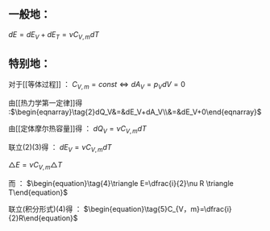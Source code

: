 ## 一般地：
$\begin{equation}\tag{任意元过程}dE=dE_V+dE_T=\nu C_{V,m}dT\end{equation}$

## 特别地：
对于[[等体过程]] ：
$\begin{equation}\tag{1}C_{V,m}=const\Leftrightarrow dA_V=p_VdV=0\end{equation}$

由[[热力学第一定律]]得 :$\begin{eqnarray}\tag{2}dQ_V&=&dE_V+dA_V\\&=&dE_V+0\end{eqnarray}$

由[[定体摩尔热容量]]得 ：
$\begin{equation}\tag{3}dQ_V=\nu C_{V,m}dT\end{equation}$

联立(2)(3)得 ：
$\begin{equation}\tag{微分形式}dE_V =\nu C_{V,m}dT\end{equation}$

$\begin{equation}\tag{积分形式}\triangle E=\nu C_{V,m} \triangle T\end{equation}$

而 ：
$\begin{equation}\tag{4}\triangle E=\dfrac{i}{2}\nu R \triangle T\end{equation}$

联立(积分形式)(4)得 ：
$\begin{equation}\tag{5}C_{V，m}=\dfrac{i}{2}R\end{equation}$